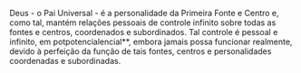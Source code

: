 ﻿Deus - o Pai Universal - é a personalidade da Primeira Fonte e Centro e, como tal, mantém relações pessoais de controle infinito sobre todas as fontes e centros, coordenados e subordinados. Tal controle é pessoal e infinito, em potpotencialencial**, embora jamais possa funcionar realmente, devido à perfeição da função de tais fontes, centros e personalidades coordenadas e subordinadas.